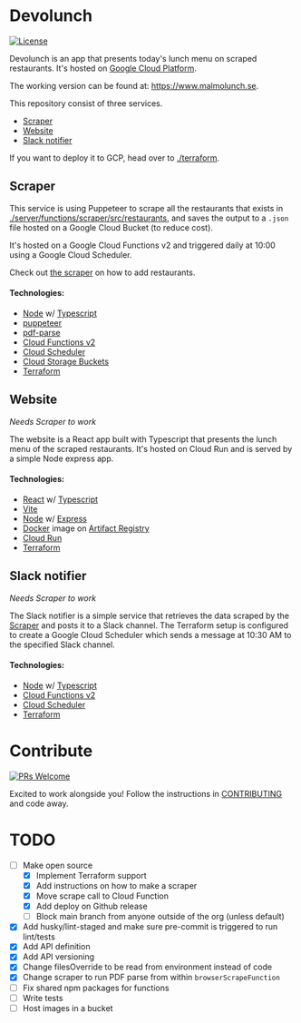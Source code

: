 # Devolunch

<a href="https://github.com/jayway/devolunch/blob/main/LICENSE.md"><img src="https://img.shields.io/npm/l/heroicons.svg" alt="License"></a>

Devolunch is an app that presents today's lunch menu on scraped restaurants. It's hosted on [Google Cloud Platform](https://cloud.google.com/).

The working version can be found at: https://www.malmolunch.se.

This repository consist of three services.

- [Scraper](#scraper)
- [Website](#website)
- [Slack notifier](#slack-notifier)

If you want to deploy it to GCP, head over to [./terraform](./terraform/).

## <a name="scraper">Scraper</a>

This service is using Puppeteer to scrape all the restaurants that exists in [./server/functions/scraper/src/restaurants](./server/functions/scraper/src/restaurants), and saves the output to a `.json` file hosted on a Google Cloud Bucket (to reduce cost).

It's hosted on a Google Cloud Functions v2 and triggered daily at 10:00 using a Google Cloud Scheduler.

Check out [the scraper](./server/functions/scraper) on how to add restaurants.

#### **Technologies:**

- [Node](https://nodejs.org/en) w/ [Typescript](https://www.typescriptlang.org/)
- [puppeteer](https://pptr.dev/)
- [pdf-parse](https://gitlab.com/autokent/pdf-parse)
- [Cloud Functions v2](https://cloud.google.com/functions)
- [Cloud Scheduler](https://cloud.google.com/scheduler)
- [Cloud Storage Buckets](https://cloud.google.com/storage/docs/json_api/v1/buckets)
- [Terraform](https://www.terraform.io/)

## <a name="website">Website</a>

_Needs Scraper to work_

The website is a React app built with Typescript that presents the lunch menu of the scraped restaurants.
It's hosted on Cloud Run and is served by a simple Node express app.

#### **Technologies:**

- [React](https://react.dev/) w/ [Typescript](https://www.typescriptlang.org/)
- [Vite](https://vitejs.dev/)
- [Node](https://nodejs.org/en) w/ [Express](https://expressjs.com/)
- [Docker](https://www.docker.com/) image on [Artifact Registry](https://cloud.google.com/artifact-registry)
- [Cloud Run](https://cloud.google.com/run)
- [Terraform](https://www.terraform.io/)

## <a name="notify-slack">Slack notifier</a>

_Needs Scraper to work_

The Slack notifier is a simple service that retrieves the data scraped by the [Scraper](#scraper) and posts it to a Slack channel. The Terraform setup is configured to create a Google Cloud Scheduler which sends a message at 10:30 AM to the specified Slack channel.

#### **Technologies:**

- [Node](https://nodejs.org/en) w/ [Typescript](https://www.typescriptlang.org/)
- [Cloud Functions v2](https://cloud.google.com/functions)
- [Cloud Scheduler](https://cloud.google.com/scheduler)
- [Terraform](https://www.terraform.io/)

# Contribute

<a href="https://github.com/jayway/devolunch/pulls" target="_blank"><img src="https://img.shields.io/badge/PRs-welcome-brightgreen.svg" alt="PRs Welcome"></a>

Excited to work alongside you! Follow the instructions in [CONTRIBUTING](./CONTRIBUTING.md) and code away.

# TODO

- [ ] Make open source
  - [x] Implement Terraform support
  - [x] Add instructions on how to make a scraper
  - [x] Move scrape call to Cloud Function
  - [x] Add deploy on Github release
  - [ ] Block main branch from anyone outside of the org (unless default)
- [x] Add husky/lint-staged and make sure pre-commit is triggered to run lint/tests
- [x] Add API definition
- [x] Add API versioning
- [x] Change filesOverride to be read from environment instead of code
- [x] Change scraper to run PDF parse from within `browserScrapeFunction`
- [ ] Fix shared npm packages for functions
- [ ] Write tests
- [ ] Host images in a bucket

